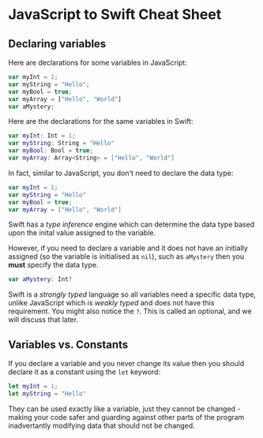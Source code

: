 # JavaScript to Swift Cheat Sheet

## Declaring variables

Here are declarations for some variables in JavaScript:

```javascript
var myInt = 1;
var myString = "Hello";
var myBool = true;
var myArray = ["Hello", "World"]
var aMystery;
```

Here are the declarations for the same variables in Swift:

```swift
var myInt: Int = 1;
var myString: String = "Hello"
var myBool: Bool = true;
var myArray: Array<String> = ["Hello", "World"]
```

In fact, similar to JavaScript, you don't need to declare the data type:

```swift
var myInt = 1;
var myString = "Hello"
var myBool = true;
var myArray = ["Hello", "World"]
```

Swift has a *type inference* engine which can determine the data type based upon the inital value assigned to the variable.

However, if you need to declare a variable and it does not have an initially assigned (so the variable is initialised as `nil`), such as `aMystery` then you **must** specify the data type.

```swift
var aMystery: Int?
```

Swift is a *strongly typed* language so all variables need a specific data type, unlike JavaScript which is *weakly typed* and does not have this requirement. You might also notice the `?`. This is called an optional, and we will discuss that later.

## Variables vs. Constants

If you declare a variable and you never change its value then you should declare it as a constant using the `let` keyword:

```swift
let myInt = 1;
let myString = "Hello"
```

They can be used exactly like a variable, just they cannot be changed - making your code safer and guarding against other parts of the program inadvertantly modifying data that should not be changed.